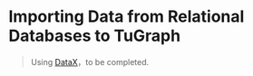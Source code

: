 # Importing Data from Relational Databases to TuGraph

> Using [DataX](../6.utility-tools/7.tugraph-datax.md)，to be completed.